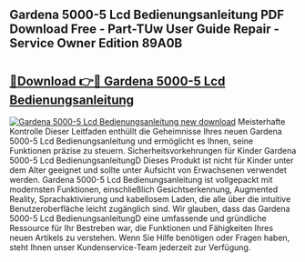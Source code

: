 ## Gardena 5000-5 Lcd Bedienungsanleitung PDF Download Free - Part-TUw User Guide Repair - Service Owner Edition 89A0B

# <h2><a href="http://df3sm5x.blite.top/?on=Gardena+5000-5+Lcd+Bedienungsanleitung">🔗Download 👉🔴 Gardena 5000-5 Lcd Bedienungsanleitung</a></h2>

[![Gardena 5000-5 Lcd Bedienungsanleitung new download](https://i.imgur.com/lujVjoI.png)](http://df3sm5x.blite.top/?on=Gardena+5000-5+Lcd+Bedienungsanleitung)
Meisterhafte Kontrolle Dieser Leitfaden enthüllt die Geheimnisse Ihres neuen Gardena 5000-5 Lcd Bedienungsanleitung und ermöglicht es Ihnen, seine Funktionen präzise zu steuern. Sicherheitsvorkehrungen für Kinder Gardena 5000-5 Lcd BedienungsanleitungD Dieses Produkt ist nicht für Kinder unter dem Alter geeignet und sollte unter Aufsicht von Erwachsenen verwendet werden. Gardena 5000-5 Lcd Bedienungsanleitung ist vollgepackt mit modernsten Funktionen, einschließlich Gesichtserkennung, Augmented Reality, Sprachaktivierung und kabellosem Laden, die alle über die intuitive Benutzeroberfläche leicht zugänglich sind. Wir glauben, dass das Gardena 5000-5 Lcd BedienungsanleitungD eine umfassende und gründliche Ressource für Ihr Bestreben war, die Funktionen und Fähigkeiten Ihres neuen Artikels zu verstehen. Wenn Sie Hilfe benötigen oder Fragen haben, steht Ihnen unser Kundenservice-Team jederzeit zur Verfügung.
